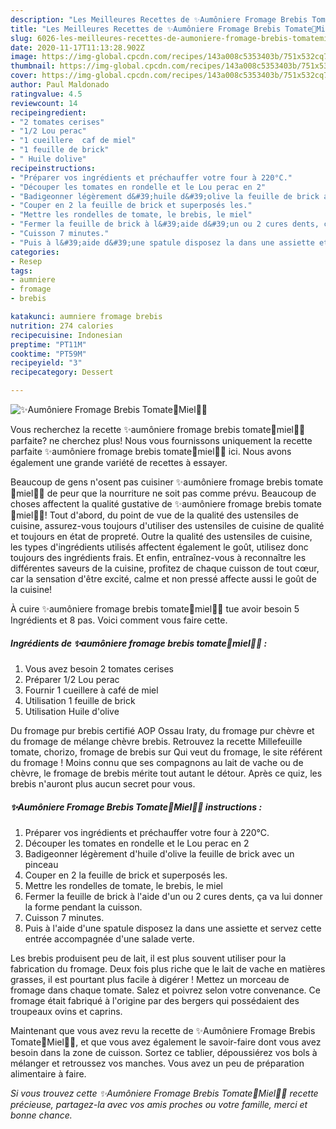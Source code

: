 ```yaml
---
description: "Les Meilleures Recettes de ✨Aumôniere Fromage Brebis Tomate🍅Miel🍯✨"
title: "Les Meilleures Recettes de ✨Aumôniere Fromage Brebis Tomate🍅Miel🍯✨"
slug: 6026-les-meilleures-recettes-de-aumoniere-fromage-brebis-tomatemiel
date: 2020-11-17T11:13:28.902Z
image: https://img-global.cpcdn.com/recipes/143a008c5353403b/751x532cq70/✨aumoniere-fromage-brebis-tomate🍅miel🍯✨-photo-principale-de-la-recette.jpg
thumbnail: https://img-global.cpcdn.com/recipes/143a008c5353403b/751x532cq70/✨aumoniere-fromage-brebis-tomate🍅miel🍯✨-photo-principale-de-la-recette.jpg
cover: https://img-global.cpcdn.com/recipes/143a008c5353403b/751x532cq70/✨aumoniere-fromage-brebis-tomate🍅miel🍯✨-photo-principale-de-la-recette.jpg
author: Paul Maldonado
ratingvalue: 4.5
reviewcount: 14
recipeingredient:
- "2 tomates cerises"
- "1/2 Lou perac"
- "1 cueillere  caf de miel"
- "1 feuille de brick"
- " Huile dolive"
recipeinstructions:
- "Préparer vos ingrédients et préchauffer votre four à 220°C."
- "Découper les tomates en rondelle et le Lou perac en 2"
- "Badigeonner légèrement d&#39;huile d&#39;olive la feuille de brick avec un pinceau"
- "Couper en 2 la feuille de brick et superposés les."
- "Mettre les rondelles de tomate, le brebis, le miel"
- "Fermer la feuille de brick à l&#39;aide d&#39;un ou 2 cures dents, ça va lui donner la forme pendant la cuisson."
- "Cuisson 7 minutes."
- "Puis à l&#39;aide d&#39;une spatule disposez la dans une assiette et servez cette entrée accompagnée d&#39;une salade verte."
categories:
- Resep
tags:
- aumniere
- fromage
- brebis

katakunci: aumniere fromage brebis 
nutrition: 274 calories
recipecuisine: Indonesian
preptime: "PT11M"
cooktime: "PT59M"
recipeyield: "3"
recipecategory: Dessert

---
```



![✨Aumôniere Fromage Brebis Tomate🍅Miel🍯✨](https://img-global.cpcdn.com/recipes/143a008c5353403b/751x532cq70/✨aumoniere-fromage-brebis-tomate🍅miel🍯✨-photo-principale-de-la-recette.jpg)

Vous recherchez la recette ✨aumôniere fromage brebis tomate🍅miel🍯✨ parfaite? ne cherchez plus! Nous vous fournissons uniquement la recette parfaite ✨aumôniere fromage brebis tomate🍅miel🍯✨ ici. Nous avons également une grande variété de recettes à essayer.

Beaucoup de gens n'osent pas cuisiner ✨aumôniere fromage brebis tomate🍅miel🍯✨ de peur que la nourriture ne soit pas comme prévu. Beaucoup de choses affectent la qualité gustative de ✨aumôniere fromage brebis tomate🍅miel🍯✨! Tout d'abord, du point de vue de la qualité des ustensiles de cuisine, assurez-vous toujours d'utiliser des ustensiles de cuisine de qualité et toujours en état de propreté. Outre la qualité des ustensiles de cuisine, les types d'ingrédients utilisés affectent également le goût, utilisez donc toujours des ingrédients frais. Et enfin, entraînez-vous à reconnaître les différentes saveurs de la cuisine, profitez de chaque cuisson de tout cœur, car la sensation d'être excité, calme et non pressé affecte aussi le goût de la cuisine!

<!--inarticleads1-->

À cuire ✨aumôniere fromage brebis tomate🍅miel🍯✨ tue avoir besoin 5 Ingrédients et 8 pas. Voici comment vous faire cette.

##### Ingrédients de ✨aumôniere fromage brebis tomate🍅miel🍯✨ :

1. Vous avez besoin 2 tomates cerises
1. Préparer 1/2 Lou perac
1. Fournir 1 cueillere à café de miel
1. Utilisation 1 feuille de brick
1. Utilisation  Huile d&#39;olive


Du fromage pur brebis certifié AOP Ossau Iraty, du fromage pur chèvre et du fromage de mélange chèvre brebis. Retrouvez la recette Millefeuille tomate, chorizo, fromage de brebis sur Qui veut du fromage, le site référent du fromage ! Moins connu que ses compagnons au lait de vache ou de chèvre, le fromage de brebis mérite tout autant le détour. Après ce quiz, les brebis n&#39;auront plus aucun secret pour vous. 

<!--inarticleads2-->

##### ✨Aumôniere Fromage Brebis Tomate🍅Miel🍯✨ instructions :

1. Préparer vos ingrédients et préchauffer votre four à 220°C.
1. Découper les tomates en rondelle et le Lou perac en 2
1. Badigeonner légèrement d&#39;huile d&#39;olive la feuille de brick avec un pinceau
1. Couper en 2 la feuille de brick et superposés les.
1. Mettre les rondelles de tomate, le brebis, le miel
1. Fermer la feuille de brick à l&#39;aide d&#39;un ou 2 cures dents, ça va lui donner la forme pendant la cuisson.
1. Cuisson 7 minutes.
1. Puis à l&#39;aide d&#39;une spatule disposez la dans une assiette et servez cette entrée accompagnée d&#39;une salade verte.


Les brebis produisent peu de lait, il est plus souvent utiliser pour la fabrication du fromage. Deux fois plus riche que le lait de vache en matières grasses, il est pourtant plus facile à digérer ! Mettez un morceau de fromage dans chaque tomate. Salez et poivrez selon votre convenance. Ce fromage était fabriqué à l&#39;origine par des bergers qui possédaient des troupeaux ovins et caprins. 

<!--inarticleads1-->

<p>
Maintenant que vous avez revu la recette de ✨Aumôniere Fromage Brebis Tomate🍅Miel🍯✨, et que vous avez également le savoir-faire dont vous avez besoin dans la zone de cuisson. Sortez ce tablier, dépoussiérez vos bols à mélanger et retroussez vos manches. Vous avez un peu de préparation alimentaire à faire.
</p>

<p>
<i>Si vous trouvez cette ✨Aumôniere Fromage Brebis Tomate🍅Miel🍯✨ recette précieuse, partagez-la avec vos amis proches ou votre famille, merci et bonne chance.</i>
</p>
